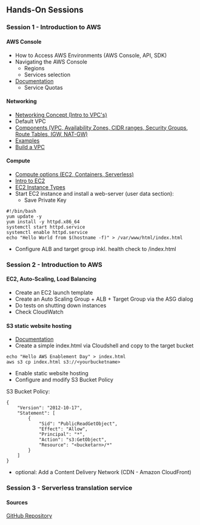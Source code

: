 ## Hands-On Sessions

### Session 1 - Introduction to AWS
#### AWS Console
- How to Access AWS Environments (AWS Console, API, SDK)
- Navigating the AWS Console
	- Regions
	- Services selection
- [Documentation](https://docs.aws.amazon.com/index.html)
	- Service Quotas

#### Networking
- [Networking Concept (Intro to VPC's)](https://docs.aws.amazon.com/vpc/)
- Default VPC
- [Components (VPC,  Availability Zones, CIDR ranges, Security Groups, Route Tables, IGW, NAT-GW)](https://docs.aws.amazon.com/vpc/latest/userguide/what-is-amazon-vpc.html)
- [Examples](https://docs.aws.amazon.com/vpc/latest/userguide/vpc-examples-intro.html)
- [Build a VPC](https://docs.aws.amazon.com/vpc/latest/userguide/vpc-getting-started.html)

#### Compute
- [Compute options (EC2, Containers, Serverless)](https://aws.amazon.com/products/compute/)
- [Intro to EC2](https://docs.aws.amazon.com/AWSEC2/latest/UserGuide/concepts.html)
- [EC2 Instance Types](https://aws.amazon.com/ec2/instance-types/)
- Start EC2 instance and install a web-server (user data section):
	- Save Private Key

```
#!/bin/bash
yum update -y
yum install -y httpd.x86_64
systemctl start httpd.service
systemctl enable httpd.service
echo "Hello World from $(hostname -f)" > /var/www/html/index.html

```

- Configure ALB and target group inkl. health check to /index.html

### Session 2 - Introduction to AWS
#### EC2, Auto-Scaling, Load Balancing
- Create an EC2 launch template
- Create an Auto Scaling Group + ALB + Target Group via the ASG dialog
- Do tests on shutting down instances
- Check CloudWatch

#### S3 static website hosting
- [Documentation](https://docs.aws.amazon.com/AmazonS3/latest/userguide/HostingWebsiteOnS3Setup.html)
- Create a simple index.html via Cloudshell and copy to the target bucket

```
echo "Hello AWS Enablement Day" > index.html
aws s3 cp index.html s3://<yourbucketname>
```
- Enable static website hosting
- Configure and modify S3 Bucket Policy

S3 Bucket Policy:
```
{
	"Version": "2012-10-17",
	"Statement": [
		{
			"Sid": "PublicReadGetObject",
			"Effect": "Allow",
			"Principal": "*",
			"Action": "s3:GetObject",
			"Resource": "<bucketarn>/*"
		}
	]
}
```

- optional: Add a Content Delivery Network (CDN - Amazon CloudFront)

### Session 3 - Serverless translation service

#### Sources
[GitHub Repository](https://github.com/cvolkmer/translate-example-s3)

